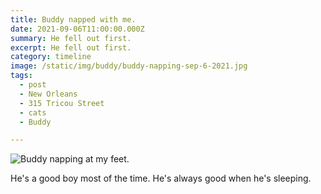 ```yaml
---
title: Buddy napped with me.
date: 2021-09-06T11:00:00.000Z
summary: He fell out first.
excerpt: He fell out first.
category: timeline
image: /static/img/buddy/buddy-napping-sep-6-2021.jpg
tags:
  - post 
  - New Orleans
  - 315 Tricou Street
  - cats 
  - Buddy

---
```


![Buddy napping at my feet.](/static/img/buddy/buddy-napping-sep-6-2021.jpg "Buddy and Otter stopped fighting for a minute.")

He's a good boy most of the time. He's always good when he's sleeping.